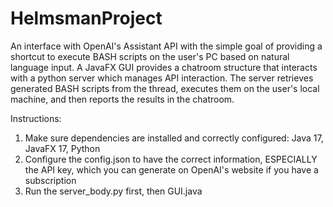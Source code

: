 # HelmsmanProject
An interface with OpenAI's Assistant API with the simple goal of providing a shortcut to 
execute BASH scripts on the user's PC based on natural language input. A JavaFX GUI provides
a chatroom structure that interacts with a python server which manages API interaction.
The server retrieves generated BASH scripts from the thread, executes them on the user's
local machine, and then reports the results in the chatroom.

Instructions:
1) Make sure dependencies are installed and correctly configured: Java 17, JavaFX 17, Python
2) Configure the config.json to have the correct information, ESPECIALLY the API key, which you can generate on OpenAI's website if you have a subscription
3) Run the server_body.py first, then GUI.java
